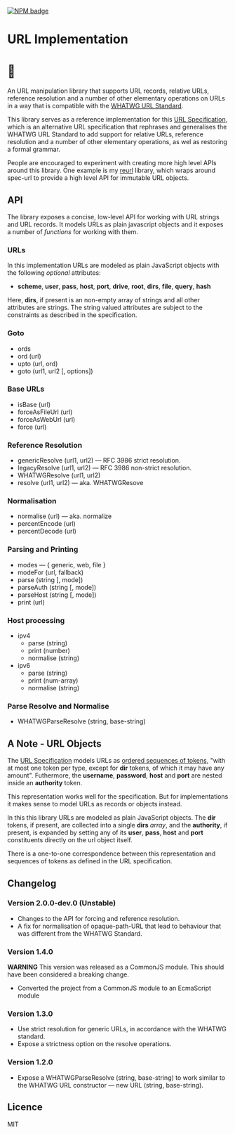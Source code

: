 [![NPM badge]][spec-url on NPM]  


URL Implementation 
==================

# 🌲

An URL manipulation library that supports URL records, relative URLs, reference resolution and a number of other elementary operations on URLs in a way that is compatible with the [WHATWG URL Standard].

This library serves as a reference implementation for this [URL Specification], which is an alternative URL specification that rephrases and generalises the WHATWG URL Standard to add support for relative URLs, reference resolution and a number of other elementary operations, as wel as restoring a formal grammar. 

People are encouraged to experiment with creating more high level APIs around this library. One example is my [reurl] library, which wraps around spec-url to provide a high level API for immutable URL objects. 

[URL Specification]: https://alwinb.github.io/url-specification/
[WHATWG Standard]: https://url.spec.whatwg.org/
[WHATWG URL Standard]: https://url.spec.whatwg.org/
[RFC 3986]: https://tools.ietf.org/html/rfc3986
[reurl]: https://github.com/alwinb/reurl

[NPM badge]: https://img.shields.io/npm/v/spec-url.svg
[spec-url on NPM]: https://npmjs.org/package/spec-url


API
---

The library exposes a concise, low-level API for working with URL strings and URL records. It models URLs as plain javascript objects and it exposes a number of _functions_ for working with them.

### URLs

In this implementation URLs are modeled as plain JavaScript objects with the following _optional_ attributes:

* **scheme**, **user**, **pass**, **host**, **port**, **drive**, **root**, **dirs**, **file**, **query**, **hash**

Here, **dirs**, if present is an non-empty array of strings and all other attributes are strings. The string valued attributes are subject to the constraints as described in the specification.

### Goto

* ords
* ord (url)
* upto (url, ord)
* goto (url1, url2 [, options])

### Base URLs

* isBase (url)
* forceAsFileUrl (url)
* forceAsWebUrl (url)
* force (url)

### Reference Resolution

* genericResolve (url1, url2) — RFC 3986 strict resolution.
* legacyResolve (url1, url2) — RFC 3986 non-strict resolution.
* WHATWGResolve (url1, url2)
* resolve (url1, url2) — aka. WHATWGResove

### Normalisation

* normalise (url) — aka. normalize
* percentEncode (url)
* percentDecode (url)

### Parsing and Printing

* modes — { generic, web, file }
* modeFor (url, fallback)
* parse (string [, mode])
* parseAuth (string [, mode])
* parseHost (string [, mode])
* print (url)

### Host processing

* ipv4
  * parse (string)
  * print (number)
  * normalise (string)
* ipv6
  * parse (string)
  * print (num-array)
  * normalise (string)

### Parse Resolve and Normalise

* WHATWGParseResolve (string, base-string)


A Note - URL Objects
--------------------

The [URL Specification] models URLs as [ordered sequences of tokens][URL Model], "with at most one token per type, except for **dir** tokens, of which it may have any amount". Futhermore, the **username**, **password**, **host** and **port** are nested inside an **authority** token.

This representation works well for the specification. But for implementations it makes sense to model URLs as records or objects instead. 

In this this library URLs are modeled as plain JavaScript objects. The **dir** tokens, if present, are collected into a single **dirs** _array_, and the **authority**, if present, is expanded by setting any of its **user**, **pass**, **host** and **port** constituents directly on the url object itself. 

There is a one-to-one correspondence between this representation and sequences of tokens as defined in the URL specification.

[URL Model]: https://alwinb.github.io/url-specification/#url-model


Changelog
---------

### Version 2.0.0-dev.0 (Unstable)

- Changes to the API for forcing and reference resolution.
- A fix for normalisation of opaque-path-URL that lead to behaviour that was different from the WHATWG Standard. 

### Version 1.4.0

**WARNING** This version was released as a CommonJS module. This should have been considered a breaking change. 

- Converted the project from a CommonJS module to an EcmaScript module

### Version 1.3.0

- Use strict resolution for generic URLs, in accordance with the WHATWG standard. 
- Expose a strictness option on the resolve operations.

### Version 1.2.0

- Expose a WHATWGParseResolve (string, base-string) to work similar to the WHATWG URL constructor — new URL (string, base-string). 


Licence
-------

MIT




